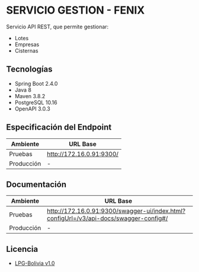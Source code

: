 # SERVICIO GESTION - FENIX
Servicio API REST, que permite gestionar:
- Lotes
- Empresas
- Cisternas

## Tecnologías
* Spring Boot 2.4.0
* Java 8
* Maven 3.8.2
* PostgreSQL 10.16 
* OpenAPI 3.0.3

## Especificación del Endpoint

| Ambiente   |  URL Base|
|---------   | ---      |
| Pruebas    |  http://172.16.0.91:9300/ |
| Producción |  -       |

## Documentación
| Ambiente   |  URL Base|
|---------   | ---      |
| Pruebas    |  http://172.16.0.91:9300/swagger-ui/index.html?configUrl=/v3/api-docs/swagger-config#/ |
| Producción |  - |

## Licencia
* [LPG-Bolivia v1.0](LICENSE.md)  

